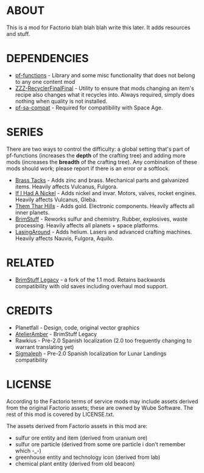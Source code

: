 # ABOUT

This is a mod for Factorio blah blah blah write this later. It adds resources and stuff.

# DEPENDENCIES

- [pf-functions](https://github.com/ManaFriendsmith/pf-functions) - Library and some misc functionality that does not belong to any one content mod
- [ZZZ-RecyclerFinalFinal](https://github.com/ManaFriendsmith/ZZZ-RecyclerFinalFinal) - Utility to ensure that mods changing an item's recipe also changes what it recycles into. Always required, simply does nothing when quality is not installed.
- [pf-sa-compat](https://github.com/ManaFriendsmith/pf-sa-compat) - Required for compatibility with Space Age.

# SERIES

There are two ways to control the difficulty: a global setting that's part of pf-functions (increases the **depth** of the crafting tree) and adding more mods (increases the **breadth** of the crafting tree). Any combination of these mods should work; please report if there is an error or a softlock.

- [Brass Tacks](https://github.com/ManaFriendsmith/BrassTacks) - Adds zinc and brass. Mechanical parts and galvanized items. Heavily affects Vulcanus, Fulgora.
- [If I Had A Nickel](https://github.com/ManaFriendsmith/IfNickel) - Adds nickel and invar. Motors, valves, rocket engines. Heavily affects Vulcanus, Gleba.
- [Them Thar Hills](https://github.com/ManaFriendsmith/ThemTharHills) - Adds gold. Electronic components. Heavily affects all inner planets.
- [BrimStuff](https://github.com/ManaFriendsmith/BrimStuff) - Reworks sulfur and chemistry. Rubber, explosives, waste processing. Heavily affects all planets + space platforms.
- [LasingAround](https://github.com/ManaFriendsmith/LasingAround) - Adds helium. Lasers and advanced crafting machines. Heavily affects Nauvis, Fulgora, Aquilo.

# RELATED

- [BrimStuff Legacy](https://github.com/AtelierAmber/BrimStuff) - a fork of the 1.1 mod. Retains backwards compatibility with old saves including overhaul mod support.

# CREDITS

- Planetfall - Design, code, original vector graphics
- [AtelierAmber](https://github.com/AtelierAmber) - BrimStuff Legacy
- Rawkius - Pre-2.0 Spanish localization (2.0 too frequently changing to warrant translating yet)
- [Sigmaleph](https://sigmaleph.tumblr.com/) - Pre-2.0 Spanish localization for Lunar Landings compatibility

# LICENSE

According to the Factorio terms of service mods may include assets derived from the original Factorio assets; these are owned by Wube Software. The rest of this mod is covered by LICENSE.txt.

The assets derived from Factorio assets in this mod are:
- sulfur ore entity and item (derived from uranium ore)
- sulfur ore particle (derived from some ore particle i don't remember which -_-)
- greenhouse entity and technology icon (derived from lab)
- chemical plant entity (derived from old beacon)